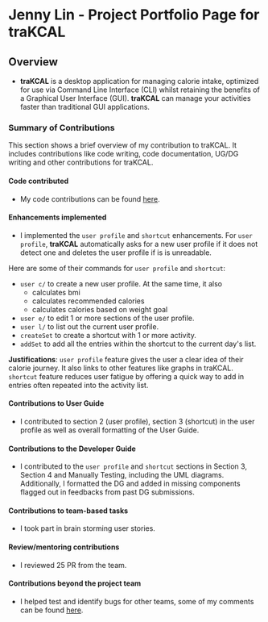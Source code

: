 # Jenny Lin - Project Portfolio Page for traKCAL

## Overview
* **traKCAL** is a desktop application for managing calorie intake, optimized for use via Command Line Interface (CLI) whilst retaining the benefits of a Graphical User Interface (GUI). **traKCAL** can manage your activities faster than traditional GUI applications.

### Summary of Contributions
This section shows a brief overview of my contribution to traKCAL. It includes contributions like code writing, code documentation, UG/DG writing and other contributions for traKCAL. 

#### Code contributed

* My code contributions can be found [here](https://nus-cs2113-ay2021s1.github.io/tp-dashboard/#breakdown=true&search=&sort=groupTitle&sortWithin=title&since=2020-09-27&timeframe=commit&mergegroup=&groupSelect=groupByRepos&checkedFileTypes=docs~functional-code~test-code~other&tabOpen=true&tabType=authorship&zFR=false&tabAuthor=jlifah&tabRepo=AY2021S1-CS2113T-T09-4%2Ftp%5Bmaster%5D&authorshipIsMergeGroup=false&authorshipFileTypes=docs~functional-code~test-code~other).

#### Enhancements implemented

* I implemented the `user profile` and `shortcut` enhancements. For `user profile`, **traKCAL** automatically asks for a new user profile if it does not detect one and deletes the user profile if is is unreadable. 

Here are some of their commands for `user profile` and `shortcut`: 
* `user c/` to create a new user profile. At the same time, it also 
   * calculates bmi
   * calculates recommended calories
   * calculates calories based on weight goal
* `user e/` to edit 1 or more sections of the user profile. 
* `user l/` to list out the current user profile.
* `createSet` to create a shortcut with 1 or more activity.
* `addSet` to add all the entries within the shortcut to the current day's list.


**Justifications**: `user profile` feature gives the user a clear idea of their calorie journey. It also links to other features like graphs in traKCAL. `shortcut` feature reduces user fatigue by offering a quick way to add in entries often repeated into the activity list.  

#### Contributions to User Guide 

* I contributed to section 2 (user profile), section 3 (shortcut) in the user profile as well as overall formatting of the User Guide. 

#### Contributions to the Developer Guide

* I contributed to the `user profile` and `shortcut` sections in Section 3, Section 4 and Manually Testing, including the UML diagrams. Additionally, I formatted the DG and added in missing components flagged out in feedbacks from past DG submissions. 

#### Contributions to team-based tasks

* I took part in brain storming user stories.

#### Review/mentoring contributions

* I reviewed 25 PR from the team.

#### Contributions beyond the project team

* I helped test and identify bugs for other teams, some of my comments can be found [here](https://github.com/jlifah/ped/issues).